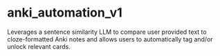 # anki_automation_v1
Leverages a sentence similarity LLM to compare user provided text to cloze-formatted Anki notes and allows users to automatically tag and/or unlock relevant cards.
